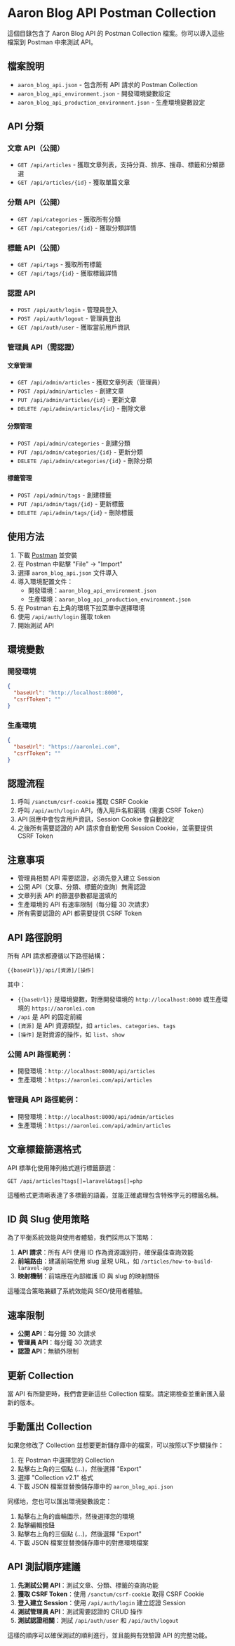 # Aaron Blog API Postman Collection

這個目錄包含了 Aaron Blog API 的 Postman Collection 檔案。你可以導入這些檔案到 Postman 中來測試 API。

## 檔案說明

- `aaron_blog_api.json` - 包含所有 API 請求的 Postman Collection
- `aaron_blog_api_environment.json` - 開發環境變數設定
- `aaron_blog_api_production_environment.json` - 生產環境變數設定

## API 分類

### 文章 API（公開）

- `GET /api/articles` - 獲取文章列表，支持分頁、排序、搜尋、標籤和分類篩選
- `GET /api/articles/{id}` - 獲取單篇文章

### 分類 API（公開）

- `GET /api/categories` - 獲取所有分類
- `GET /api/categories/{id}` - 獲取分類詳情

### 標籤 API（公開）

- `GET /api/tags` - 獲取所有標籤
- `GET /api/tags/{id}` - 獲取標籤詳情

### 認證 API

- `POST /api/auth/login` - 管理員登入
- `POST /api/auth/logout` - 管理員登出
- `GET /api/auth/user` - 獲取當前用戶資訊

### 管理員 API（需認證）

#### 文章管理
- `GET /api/admin/articles` - 獲取文章列表（管理員）
- `POST /api/admin/articles` - 創建文章
- `PUT /api/admin/articles/{id}` - 更新文章
- `DELETE /api/admin/articles/{id}` - 刪除文章

#### 分類管理
- `POST /api/admin/categories` - 創建分類
- `PUT /api/admin/categories/{id}` - 更新分類
- `DELETE /api/admin/categories/{id}` - 刪除分類

#### 標籤管理
- `POST /api/admin/tags` - 創建標籤
- `PUT /api/admin/tags/{id}` - 更新標籤
- `DELETE /api/admin/tags/{id}` - 刪除標籤

## 使用方法

1. 下載 [Postman](https://www.postman.com/downloads/) 並安裝
2. 在 Postman 中點擊 "File" -> "Import"
3. 選擇 `aaron_blog_api.json` 文件導入
4. 導入環境配置文件：
   - 開發環境：`aaron_blog_api_environment.json`
   - 生產環境：`aaron_blog_api_production_environment.json`
5. 在 Postman 右上角的環境下拉菜單中選擇環境
6. 使用 `/api/auth/login` 獲取 token
7. 開始測試 API

## 環境變數

### 開發環境

```json
{
  "baseUrl": "http://localhost:8000",
  "csrfToken": ""
}
```

### 生產環境

```json
{
  "baseUrl": "https://aaronlei.com",
  "csrfToken": ""
}
```

## 認證流程

1. 呼叫 `/sanctum/csrf-cookie` 獲取 CSRF Cookie
2. 呼叫 `/api/auth/login` API，傳入用戶名和密碼（需要 CSRF Token）
3. API 回應中會包含用戶資訊，Session Cookie 會自動設定
4. 之後所有需要認證的 API 請求會自動使用 Session Cookie，並需要提供 CSRF Token

## 注意事項

- 管理員相關 API 需要認證，必須先登入建立 Session
- 公開 API（文章、分類、標籤的查詢）無需認證
- 文章列表 API 的篩選參數都是選填的
- 生產環境的 API 有速率限制（每分鐘 30 次請求）
- 所有需要認證的 API 都需要提供 CSRF Token

## API 路徑說明

所有 API 請求都遵循以下路徑結構：

```
{{baseUrl}}/api/[資源]/[操作]
```

其中：
- `{{baseUrl}}` 是環境變數，對應開發環境的 `http://localhost:8000` 或生產環境的 `https://aaronlei.com`
- `/api` 是 API 的固定前綴
- `[資源]` 是 API 資源類型，如 `articles`、`categories`、`tags`
- `[操作]` 是對資源的操作，如 `list`、`show`

### 公開 API 路徑範例：
- 開發環境：`http://localhost:8000/api/articles`
- 生產環境：`https://aaronlei.com/api/articles`

### 管理員 API 路徑範例：
- 開發環境：`http://localhost:8000/api/admin/articles`
- 生產環境：`https://aaronlei.com/api/admin/articles`

## 文章標籤篩選格式

API 標準化使用陣列格式進行標籤篩選：

```
GET /api/articles?tags[]=laravel&tags[]=php
```

這種格式更清晰表達了多標籤的語義，並能正確處理包含特殊字元的標籤名稱。

## ID 與 Slug 使用策略

為了平衡系統效能與使用者體驗，我們採用以下策略：

1. **API 請求**：所有 API 使用 ID 作為資源識別符，確保最佳查詢效能
2. **前端路由**：建議前端使用 slug 呈現 URL，如 `/articles/how-to-build-laravel-app`
3. **映射機制**：前端應在內部維護 ID 與 slug 的映射關係

這種混合策略兼顧了系統效能與 SEO/使用者體驗。

## 速率限制

- **公開 API**：每分鐘 30 次請求
- **管理員 API**：每分鐘 30 次請求
- **認證 API**：無額外限制

## 更新 Collection

當 API 有所變更時，我們會更新這些 Collection 檔案。請定期檢查並重新匯入最新的版本。

## 手動匯出 Collection

如果您修改了 Collection 並想要更新儲存庫中的檔案，可以按照以下步驟操作：

1. 在 Postman 中選擇您的 Collection
2. 點擊右上角的三個點 (...)，然後選擇 "Export"
3. 選擇 "Collection v2.1" 格式
4. 下載 JSON 檔案並替換儲存庫中的 `aaron_blog_api.json`

同樣地，您也可以匯出環境變數設定：

1. 點擊右上角的齒輪圖示，然後選擇您的環境
2. 點擊編輯按鈕
3. 點擊右上角的三個點 (...)，然後選擇 "Export"
4. 下載 JSON 檔案並替換儲存庫中的對應環境檔案

## API 測試順序建議

1. **先測試公開 API**：測試文章、分類、標籤的查詢功能
2. **獲取 CSRF Token**：使用 `/sanctum/csrf-cookie` 取得 CSRF Cookie
3. **登入建立 Session**：使用 `/api/auth/login` 建立認證 Session
4. **測試管理員 API**：測試需要認證的 CRUD 操作
5. **測試認證相關**：測試 `/api/auth/user` 和 `/api/auth/logout`

這樣的順序可以確保測試的順利進行，並且能夠有效驗證 API 的完整功能。 
